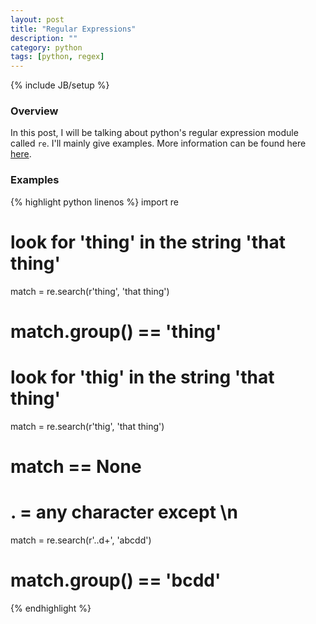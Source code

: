 ```yaml
---
layout: post
title: "Regular Expressions"
description: ""
category: python
tags: [python, regex]
---
```

{% include JB/setup %}

<!-- Overview -->
<h3>Overview</h3>

In this post, I will be talking about python's regular expression module called `re`. I'll mainly give examples. More information can be found here [here](https://developers.google.com/edu/python/regular-expressions).

<!-- Examples -->
<h3>Examples</h3>

{% highlight python linenos %}
import re

# look for 'thing' in the string 'that thing'
match = re.search(r'thing', 'that thing')
# match.group() == 'thing'

# look for 'thig' in the string 'that thing'
match = re.search(r'thig', 'that thing')
# match == None

# . = any character except \n
match = re.search(r'..d+', 'abcdd')
# match.group() == 'bcdd' 
{% endhighlight %}